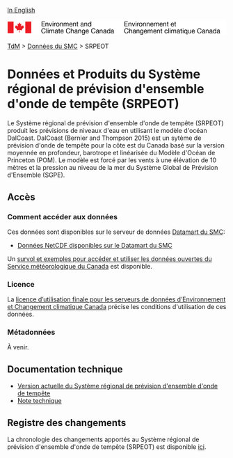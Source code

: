 [In English](readme_resps_en.md)

![ECCC logo](../../img_eccc-logo.png)

[TdM](../../readme_fr.md) > [Données du SMC](../readme_fr.md) > SRPEOT

# Données et Produits du Système régional de prévision d'ensemble d'onde de tempête (SRPEOT)

Le Système régional de prévision d'ensemble d'onde de tempête (SRPEOT) produit les prévisions de niveaux d'eau en utilisant le modèle d'océan DalCoast. DalCoast (Bernier and Thompson 2015) est un sytème de prévision d'onde de tempête pour la côte est du Canada basé sur la version moyennée en profondeur, barotrope et linéarisée du Modèle d'Océan de Princeton (POM). Le modèle est forcé par les vents à une élévation de 10 mètres et la pression au niveau de la mer du Système Global de Prévision d'Ensemble (SGPE).

## Accès

### Comment accéder aux données

Ces données sont disponibles sur le serveur de données [Datamart du SMC](../../msc-datamart/readme_fr.md):

* [Données NetCDF disponibles sur le Datamart du SMC](readme_resps-datamart_fr.md)

Un [survol et exemples pour accéder et utiliser les données ouvertes du Service météorologique du Canada](../../usage/readme_fr.md) est disponible.

### Licence

La [licence d’utilisation finale pour les serveurs de données d’Environnement et Changement climatique Canada](../../licence/readme_fr.md) précise les conditions d'utilisation de ces données.

### Métadonnées

À venir.

## Documentation technique

* [Version actuelle du Système régional de prévision d'ensemble d'onde de tempête](https://collaboration.cmc.ec.gc.ca/cmc/CMOI/product_guide/docs/tech_specifications/tech_specifications_RESPS_f.pdf)
* [Note technique](http://collaboration.cmc.ec.gc.ca/cmc/CMOI/product_guide/docs/tech_notes/technote_resps_f.pdf)

## Registre des changements

La chronologie des changements apportés au Système régional de prévision d'ensemble d'onde de tempête (SRPEOT) est disponible [ici](changelog_resps_fr.md).
